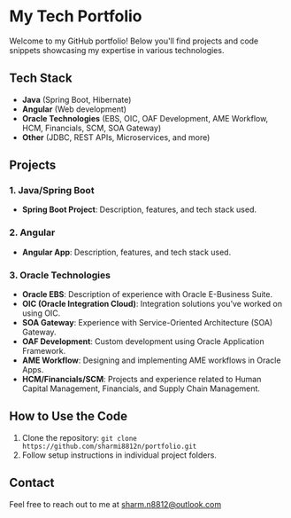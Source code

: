 # My Tech Portfolio

Welcome to my GitHub portfolio! Below you'll find projects and code snippets showcasing my expertise in various technologies.

## Tech Stack

- **Java** (Spring Boot, Hibernate)
- **Angular** (Web development)
- **Oracle Technologies** (EBS, OIC, OAF Development, AME Workflow, HCM, Financials, SCM, SOA Gateway)
- **Other** (JDBC, REST APIs, Microservices, and more)

## Projects

### 1. **Java/Spring Boot**
- **Spring Boot Project**: Description, features, and tech stack used.

### 2. **Angular**
- **Angular App**: Description, features, and tech stack used.


### 3. **Oracle Technologies**
- **Oracle EBS**: Description of experience with Oracle E-Business Suite.
- **OIC (Oracle Integration Cloud)**: Integration solutions you’ve worked on using OIC.
- **SOA Gateway**: Experience with Service-Oriented Architecture (SOA) Gateway.
- **OAF Development**: Custom development using Oracle Application Framework.
- **AME Workflow**: Designing and implementing AME workflows in Oracle Apps.
- **HCM/Financials/SCM**: Projects and experience related to Human Capital Management, Financials, and Supply Chain Management.

## How to Use the Code

1. Clone the repository: `git clone https://github.com/sharmi8812n/portfolio.git`
2. Follow setup instructions in individual project folders.

## Contact

Feel free to reach out to me at sharm.n8812@outlook.com
